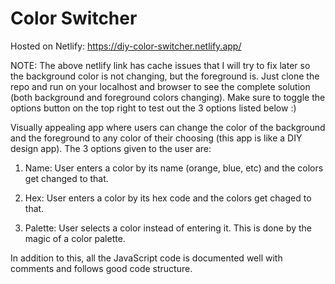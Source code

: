 # Color Switcher

Hosted on Netlify: https://diy-color-switcher.netlify.app/

NOTE: The above netlify link has cache issues that I will try to fix later so the background color is not changing, but the foreground is. Just clone the repo and run on your localhost and browser to see the complete solution (both background and foreground colors changing). Make sure to toggle the options button on the top right to test out the 3 options listed below :)

Visually appealing app where users can change the color of the background and the foreground to any color of their choosing (this app is like a DIY design app). The 3 options given to the user are:

1) Name: User enters a color by its name (orange, blue, etc) and the colors get changed to that.
   
2) Hex: User enters a color by its hex code and the colors get chaged to that.

3) Palette: User selects a color instead of entering it. This is done by the magic of a color palette.

In addition to this, all the JavaScript code is documented well with comments and follows good code structure.

